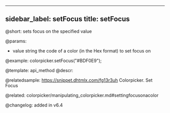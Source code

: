 
---
sidebar_label: setFocus
title: setFocus
---          

@short: sets focus on the specified value


@params:
- value	string      the code of a color (in the Hex format) to set focus on




@example:
colorpicker.setFocus("#BDF0E9");


@template: api_method
@descr:

@relatedsample: https://snippet.dhtmlx.com/fg13r3uh	Colorpicker. Set Focus

@related: colorpicker/manipulating_colorpicker.md#settingfocusonacolor

@changelog:
added in v6.4

